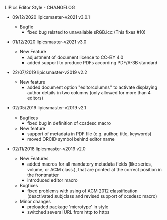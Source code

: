 LIPIcs Editor Style - CHANGELOG

* 09/12/2020 lipicsmaster-v2021 v3.0.1
    * Bugfix
        * fixed bug related to unavailable sRGB.icc (This fixes #10)

* 01/12/2020 lipicsmaster-v2021 v3.0
    * New Feature
        * adjustment of document licence to CC-BY 4.0
        * added support to produce PDFs according PDF/A-3B standard

* 22/07/2019 lipicsmaster-v2019 v2.2
    * New feature
        * added document option "editorcolumns" to activate displaying author details in two columns (only allowed for more than 4 editors)

* 02/05/2019 lipicsmaster-v2019 v2.1
    * Bugfixes
        * fixed bug in definition of ccsdesc macro
    * New feature
        * support of metadata in PDF file (e.g. author, title, keywords)
        * moved ORCID symbol behind editor name  

* 02/11/2018 lipicsmaster-v2019 v2.0
    * New Features
        * added macros for all mandatory metadata fields (like series, volume, or ACM class.), that are printed at the correct position in the frontmatter
        * introduced editor macro
    * Bugfixes
        * fixed problems with using of ACM 2012 classification (deactivated subjclass and revised support of ccsdesc macro)
    * Minor changes
        * preloaded package 'microtype' in style
        * switched several URL from http to https
